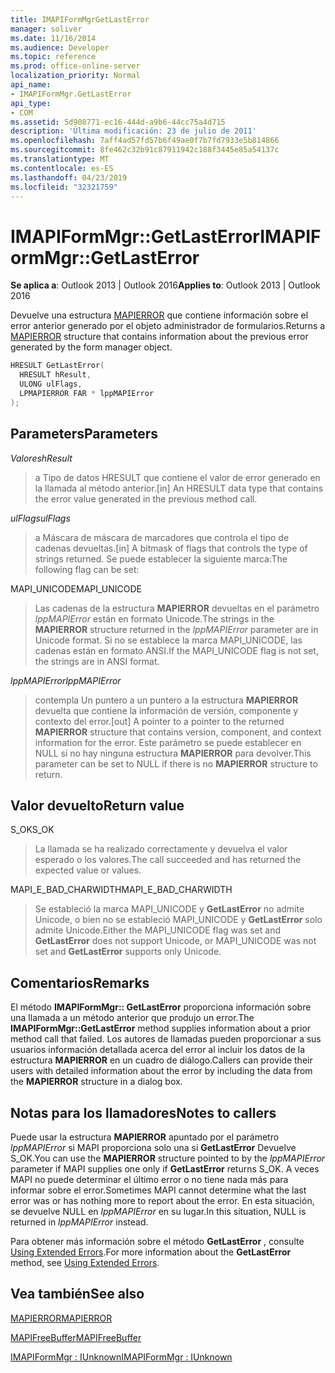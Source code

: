 ```yaml
---
title: IMAPIFormMgrGetLastError
manager: soliver
ms.date: 11/16/2014
ms.audience: Developer
ms.topic: reference
ms.prod: office-online-server
localization_priority: Normal
api_name:
- IMAPIFormMgr.GetLastError
api_type:
- COM
ms.assetid: 5d908771-ec16-444d-a9b6-44cc75a4d715
description: 'Última modificación: 23 de julio de 2011'
ms.openlocfilehash: 7aff4ad57fd57b6f49ae0f7b7fd7933e5b814866
ms.sourcegitcommit: 8fe462c32b91c87911942c188f3445e85a54137c
ms.translationtype: MT
ms.contentlocale: es-ES
ms.lasthandoff: 04/23/2019
ms.locfileid: "32321759"
---
```

# <a name="imapiformmgrgetlasterror"></a><span data-ttu-id="22609-103">IMAPIFormMgr::GetLastError</span><span class="sxs-lookup"><span data-stu-id="22609-103">IMAPIFormMgr::GetLastError</span></span>

  
  
<span data-ttu-id="22609-104">**Se aplica a**: Outlook 2013 | Outlook 2016</span><span class="sxs-lookup"><span data-stu-id="22609-104">**Applies to**: Outlook 2013 | Outlook 2016</span></span> 
  
<span data-ttu-id="22609-105">Devuelve una estructura [MAPIERROR](mapierror.md) que contiene información sobre el error anterior generado por el objeto administrador de formularios.</span><span class="sxs-lookup"><span data-stu-id="22609-105">Returns a [MAPIERROR](mapierror.md) structure that contains information about the previous error generated by the form manager object.</span></span> 
  
```cpp
HRESULT GetLastError(
  HRESULT hResult,
  ULONG ulFlags,
  LPMAPIERROR FAR * lppMAPIError
);
```

## <a name="parameters"></a><span data-ttu-id="22609-106">Parameters</span><span class="sxs-lookup"><span data-stu-id="22609-106">Parameters</span></span>

 <span data-ttu-id="22609-107">_Valores_</span><span class="sxs-lookup"><span data-stu-id="22609-107">_hResult_</span></span>
  
> <span data-ttu-id="22609-108">a Tipo de datos HRESULT que contiene el valor de error generado en la llamada al método anterior.</span><span class="sxs-lookup"><span data-stu-id="22609-108">[in] An HRESULT data type that contains the error value generated in the previous method call.</span></span>
    
 <span data-ttu-id="22609-109">_ulFlags_</span><span class="sxs-lookup"><span data-stu-id="22609-109">_ulFlags_</span></span>
  
> <span data-ttu-id="22609-110">a Máscara de máscara de marcadores que controla el tipo de cadenas devueltas.</span><span class="sxs-lookup"><span data-stu-id="22609-110">[in] A bitmask of flags that controls the type of strings returned.</span></span> <span data-ttu-id="22609-111">Se puede establecer la siguiente marca:</span><span class="sxs-lookup"><span data-stu-id="22609-111">The following flag can be set:</span></span>
    
<span data-ttu-id="22609-112">MAPI_UNICODE</span><span class="sxs-lookup"><span data-stu-id="22609-112">MAPI_UNICODE</span></span> 
  
> <span data-ttu-id="22609-113">Las cadenas de la estructura **MAPIERROR** devueltas en el parámetro _lppMAPIError_ están en formato Unicode.</span><span class="sxs-lookup"><span data-stu-id="22609-113">The strings in the **MAPIERROR** structure returned in the  _lppMAPIError_ parameter are in Unicode format.</span></span> <span data-ttu-id="22609-114">Si no se establece la marca MAPI_UNICODE, las cadenas están en formato ANSI.</span><span class="sxs-lookup"><span data-stu-id="22609-114">If the MAPI_UNICODE flag is not set, the strings are in ANSI format.</span></span> 
    
 <span data-ttu-id="22609-115">_lppMAPIError_</span><span class="sxs-lookup"><span data-stu-id="22609-115">_lppMAPIError_</span></span>
  
> <span data-ttu-id="22609-116">contempla Un puntero a un puntero a la estructura **MAPIERROR** devuelta que contiene la información de versión, componente y contexto del error.</span><span class="sxs-lookup"><span data-stu-id="22609-116">[out] A pointer to a pointer to the returned **MAPIERROR** structure that contains version, component, and context information for the error.</span></span> <span data-ttu-id="22609-117">Este parámetro se puede establecer en NULL si no hay ninguna estructura **MAPIERROR** para devolver.</span><span class="sxs-lookup"><span data-stu-id="22609-117">This parameter can be set to NULL if there is no **MAPIERROR** structure to return.</span></span> 
    
## <a name="return-value"></a><span data-ttu-id="22609-118">Valor devuelto</span><span class="sxs-lookup"><span data-stu-id="22609-118">Return value</span></span>

<span data-ttu-id="22609-119">S_OK</span><span class="sxs-lookup"><span data-stu-id="22609-119">S_OK</span></span> 
  
> <span data-ttu-id="22609-120">La llamada se ha realizado correctamente y devuelva el valor esperado o los valores.</span><span class="sxs-lookup"><span data-stu-id="22609-120">The call succeeded and has returned the expected value or values.</span></span>
    
<span data-ttu-id="22609-121">MAPI_E_BAD_CHARWIDTH</span><span class="sxs-lookup"><span data-stu-id="22609-121">MAPI_E_BAD_CHARWIDTH</span></span> 
  
> <span data-ttu-id="22609-122">Se estableció la marca MAPI_UNICODE y **GetLastError** no admite Unicode, o bien no se estableció MAPI_UNICODE y **GetLastError** solo admite Unicode.</span><span class="sxs-lookup"><span data-stu-id="22609-122">Either the MAPI_UNICODE flag was set and **GetLastError** does not support Unicode, or MAPI_UNICODE was not set and **GetLastError** supports only Unicode.</span></span> 
    
## <a name="remarks"></a><span data-ttu-id="22609-123">Comentarios</span><span class="sxs-lookup"><span data-stu-id="22609-123">Remarks</span></span>

<span data-ttu-id="22609-124">El método **IMAPIFormMgr:: GetLastError** proporciona información sobre una llamada a un método anterior que produjo un error.</span><span class="sxs-lookup"><span data-stu-id="22609-124">The **IMAPIFormMgr::GetLastError** method supplies information about a prior method call that failed.</span></span> <span data-ttu-id="22609-125">Los autores de llamadas pueden proporcionar a sus usuarios información detallada acerca del error al incluir los datos de la estructura **MAPIERROR** en un cuadro de diálogo.</span><span class="sxs-lookup"><span data-stu-id="22609-125">Callers can provide their users with detailed information about the error by including the data from the **MAPIERROR** structure in a dialog box.</span></span> 
  
## <a name="notes-to-callers"></a><span data-ttu-id="22609-126">Notas para los llamadores</span><span class="sxs-lookup"><span data-stu-id="22609-126">Notes to callers</span></span>

<span data-ttu-id="22609-127">Puede usar la estructura **MAPIERROR** apuntado por el parámetro _lppMAPIError_ si MAPI proporciona solo una si **GetLastError** Devuelve S_OK.</span><span class="sxs-lookup"><span data-stu-id="22609-127">You can use the **MAPIERROR** structure pointed to by the  _lppMAPIError_ parameter if MAPI supplies one only if **GetLastError** returns S_OK.</span></span> <span data-ttu-id="22609-128">A veces MAPI no puede determinar el último error o no tiene nada más para informar sobre el error.</span><span class="sxs-lookup"><span data-stu-id="22609-128">Sometimes MAPI cannot determine what the last error was or has nothing more to report about the error.</span></span> <span data-ttu-id="22609-129">En esta situación, se devuelve NULL en _lppMAPIError_ en su lugar.</span><span class="sxs-lookup"><span data-stu-id="22609-129">In this situation, NULL is returned in  _lppMAPIError_ instead.</span></span> 
  
<span data-ttu-id="22609-130">Para obtener más información sobre el método **GetLastError** , consulte [Using Extended Errors](mapi-extended-errors.md).</span><span class="sxs-lookup"><span data-stu-id="22609-130">For more information about the **GetLastError** method, see [Using Extended Errors](mapi-extended-errors.md).</span></span>
  
## <a name="see-also"></a><span data-ttu-id="22609-131">Vea también</span><span class="sxs-lookup"><span data-stu-id="22609-131">See also</span></span>



[<span data-ttu-id="22609-132">MAPIERROR</span><span class="sxs-lookup"><span data-stu-id="22609-132">MAPIERROR</span></span>](mapierror.md)
  
[<span data-ttu-id="22609-133">MAPIFreeBuffer</span><span class="sxs-lookup"><span data-stu-id="22609-133">MAPIFreeBuffer</span></span>](mapifreebuffer.md)
  
[<span data-ttu-id="22609-134">IMAPIFormMgr : IUnknown</span><span class="sxs-lookup"><span data-stu-id="22609-134">IMAPIFormMgr : IUnknown</span></span>](imapiformmgriunknown.md)

